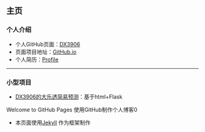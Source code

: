 ## 主页

### 个人介绍

- 个人GitHub页面：[DX3906](https://github.com/FranklinDX3906/)
- 页面项目地址：[GitHub.io](https://github.com/FranklinDX3906/FranklinDX3906.github.io/)
- 个人简历：[Profile](https://franklindx3906.github.io/profile/电子科技大学_张毅恒.pdf)

---

### 小型项目

- [DX3906的大乐透简易预测](http://124.221.214.139/)：基于html+Flask

Welcome to GitHub Pages 使用GitHub制作个人博客0

- 本页面使用[Jekyll](https://jekyllrb.com/) 作为框架制作
